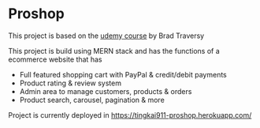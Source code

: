 # Proshop

This project is based on the [udemy course](https://www.udemy.com/course/mern-ecommerce/) by Brad Traversy

This project is build using MERN stack and has the functions of a ecommerce website that has

- Full featured shopping cart with PayPal & credit/debit payments
- Product rating & review system
- Admin area to manage customers, products & orders
- Product search, carousel, pagination & more

Project is currently deployed in https://tingkai911-proshop.herokuapp.com/
